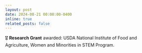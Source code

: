 ```yaml
---
layout: post
date: 2024-08-21 00:00:00-0400
inline: true
related_posts: false
---
```


🎖️ **Research Grant** awarded: USDA National Institute of Food and Agriculture, Women and Minorities in STEM Program.
